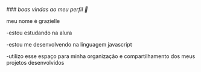 *### boas vindas ao meu perfil 💙*

meu nome é grazielle

-estou estudando na alura

-estou me desenvolvendo na linguagem javascript

-utilizo esse espaço para minha organização e compartilhamento dos meus projetos desenvolvidos
